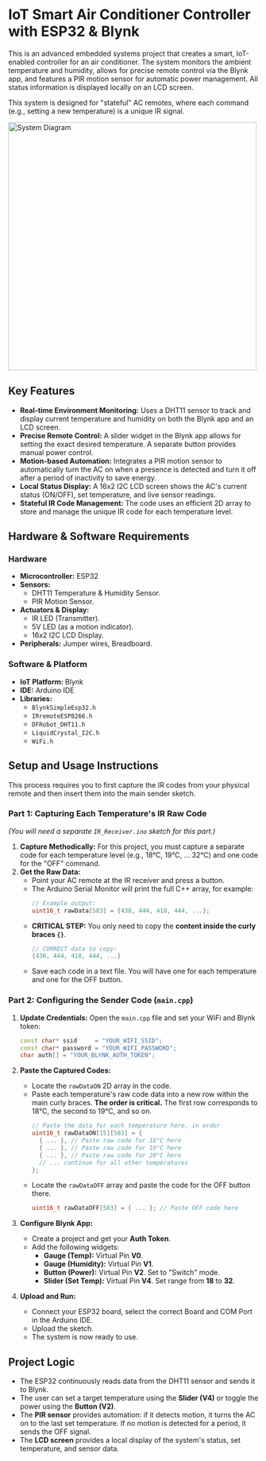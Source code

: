 # **IoT Smart Air Conditioner Controller with ESP32 & Blynk**

This is an advanced embedded systems project that creates a smart, IoT-enabled controller for an air conditioner. The system monitors the ambient temperature and humidity, allows for precise remote control via the Blynk app, and features a PIR motion sensor for automatic power management. All status information is displayed locally on an LCD screen.

This system is designed for "stateful" AC remotes, where each command (e.g., setting a new temperature) is a unique IR signal.

<img src="https://github.com/user-attachments/assets/b7590e9e-617d-40f7-90fa-41d14f31c7e6" alt="System Diagram" width="500"/>

## **Key Features**

- **Real-time Environment Monitoring:** Uses a DHT11 sensor to track and display current temperature and humidity on both the Blynk app and an LCD screen.
- **Precise Remote Control:** A slider widget in the Blynk app allows for setting the exact desired temperature. A separate button provides manual power control.
- **Motion-based Automation:** Integrates a PIR motion sensor to automatically turn the AC on when a presence is detected and turn it off after a period of inactivity to save energy.
- **Local Status Display:** A 16x2 I2C LCD screen shows the AC's current status (ON/OFF), set temperature, and live sensor readings.
- **Stateful IR Code Management:** The code uses an efficient 2D array to store and manage the unique IR code for each temperature level.

## **Hardware & Software Requirements**

### **Hardware**
- **Microcontroller:** ESP32
- **Sensors:**
    - DHT11 Temperature & Humidity Sensor.
    - PIR Motion Sensor.
- **Actuators & Display:**
    - IR LED (Transmitter).
    - 5V LED (as a motion indicator).
    - 16x2 I2C LCD Display.
- **Peripherals:** Jumper wires, Breadboard.

### **Software & Platform**
- **IoT Platform:** Blynk
- **IDE:** Arduino IDE
- **Libraries:**
    - `BlynkSimpleEsp32.h`
    - `IRremoteESP8266.h`
    - `DFRobot_DHT11.h`
    - `LiquidCrystal_I2C.h`
    - `WiFi.h`

## **Setup and Usage Instructions**

This process requires you to first capture the IR codes from your physical remote and then insert them into the main sender sketch.

### **Part 1: Capturing Each Temperature's IR Raw Code**

*(You will need a separate `IR_Receiver.ino` sketch for this part.)*

1.  **Capture Methodically:** For this project, you must capture a separate code for each temperature level (e.g., 18°C, 19°C, ... 32°C) and one code for the "OFF" command.
2.  **Get the Raw Data:**
    - Point your AC remote at the IR receiver and press a button.
    - The Arduino Serial Monitor will print the full C++ array, for example:
      ```cpp
      // Example output:
      uint16_t rawData[583] = {438, 444, 418, 444, ...};
      ```
    - **CRITICAL STEP:** You only need to copy the **content inside the curly braces `{}`**.
      ```cpp
      // CORRECT data to copy:
      {438, 444, 418, 444, ...}
      ```
    - Save each code in a text file. You will have one for each temperature and one for the OFF button.

### **Part 2: Configuring the Sender Code (`main.cpp`)**

1.  **Update Credentials:** Open the `main.cpp` file and set your WiFi and Blynk token:
    ```cpp
    const char* ssid     = "YOUR_WIFI_SSID";
    const char* password = "YOUR_WIFI_PASSWORD";
    char auth[] = "YOUR_BLYNK_AUTH_TOKEN";
    ```

2.  **Paste the Captured Codes:**
    - Locate the `rawDataON` 2D array in the code.
    - Paste each temperature's raw code data into a new row within the main curly braces. **The order is critical.** The first row corresponds to 18°C, the second to 19°C, and so on.
      ```cpp
      // Paste the data for each temperature here, in order
      uint16_t rawDataON[15][583] = {
        { ... }, // Paste raw code for 18°C here
        { ... }, // Paste raw code for 19°C here
        { ... }, // Paste raw code for 20°C here
        // ... continue for all other temperatures
      };
      ```
    - Locate the `rawDataOFF` array and paste the code for the OFF button there.
      ```cpp
      uint16_t rawDataOFF[583] = { ... }; // Paste OFF code here
      ```

3.  **Configure Blynk App:**
    - Create a project and get your **Auth Token**.
    - Add the following widgets:
        - **Gauge (Temp):** Virtual Pin **V0**.
        - **Gauge (Humidity):** Virtual Pin **V1**.
        - **Button (Power):** Virtual Pin **V2**. Set to "Switch" mode.
        - **Slider (Set Temp):** Virtual Pin **V4**. Set range from **18** to **32**.

4.  **Upload and Run:**
    - Connect your ESP32 board, select the correct Board and COM Port in the Arduino IDE.
    - Upload the sketch.
    - The system is now ready to use.

## **Project Logic**
- The ESP32 continuously reads data from the DHT11 sensor and sends it to Blynk.
- The user can set a target temperature using the **Slider (V4)** or toggle the power using the **Button (V2)**.
- The **PIR sensor** provides automation: if it detects motion, it turns the AC on to the last set temperature. If no motion is detected for a period, it sends the OFF signal.
- The **LCD screen** provides a local display of the system's status, set temperature, and sensor data.
